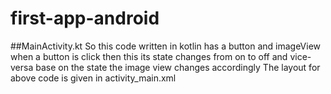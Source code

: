# first-app-android
##MainActivity.kt 
 So this code written in kotlin has a button and imageView when a button is click then this its state changes from on to off and vice-versa 
 base on the state the image view changes accordingly
The layout for above code is given in activity_main.xml
 
 
